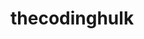 <!DOCTYPE html>
<html lang='en'>
    <head>
        <title>thecodinghulk</title>
    </head>
    <body>
    <h1>thecodinghulk</h1>
    </body>
</html>